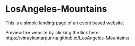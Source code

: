 # LosAngeles-Mountains
This is a simple landing page of an event based website.

Preview the website by clicking the link here:
https://vinaykumarpunna.github.io/LosAngeles-Mountains/